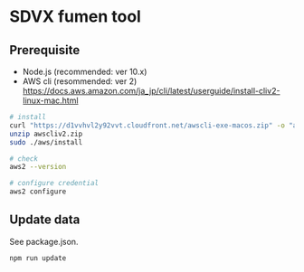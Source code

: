# SDVX fumen tool

## Prerequisite

* Node.js (recommended: ver 10.x)
* AWS cli (resommended: ver 2)
https://docs.aws.amazon.com/ja_jp/cli/latest/userguide/install-cliv2-linux-mac.html
```sh
# install
curl "https://d1vvhvl2y92vvt.cloudfront.net/awscli-exe-macos.zip" -o "awscliv2.zip"
unzip awscliv2.zip
sudo ./aws/install

# check
aws2 --version

# configure credential
aws2 configure
```


## Update data

See package.json.

```sh
npm run update
```
